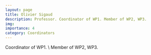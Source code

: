 ```yaml
---
layout: page
title: Olivier Sigaud
description: Professor. Coordinator of WP1. Member of WP2, WP3.
img:
importance: 4
category: Coordinators
---
```


Coordinator of WP1. \\
Member of WP2, WP3.
